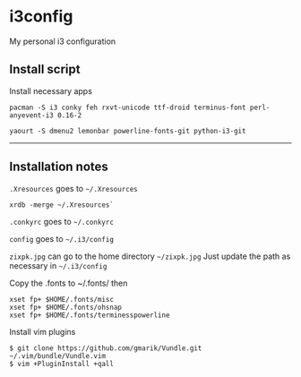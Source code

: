# i3config
My personal i3 configuration

## Install script

Install necessary apps

```
pacman -S i3 conky feh rxvt-unicode ttf-droid terminus-font perl-anyevent-i3 0.16-2 
```

```
yaourt -S dmenu2 lemonbar powerline-fonts-git python-i3-git
```

---


## Installation notes

`.Xresources` goes to `~/.Xresources`
```
xrdb -merge ~/.Xresources`
```

`.conkyrc` goes to `~/.conkyrc`

`config` goes to `~/.i3/config`

`zixpk.jpg` can go to the home directory `~/zixpk.jpg`
Just update the path as necessary in `~/.i3/config`


Copy the .fonts to ~/.fonts/
then 
```
xset fp+ $HOME/.fonts/misc
xset fp+ $HOME/.fonts/ohsnap
xset fp+ $HOME/.fonts/terminesspowerline
```

Install vim plugins
```
$ git clone https://github.com/gmarik/Vundle.git ~/.vim/bundle/Vundle.vim
$ vim +PluginInstall +qall
```

